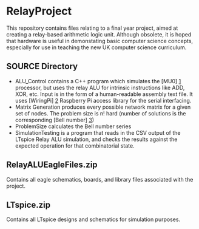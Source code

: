 RelayProject
============
This repository contains files relating to a final year project, aimed at creating a relay-based arithmetic logic unit. Although obsolete, it is hoped that hardware is useful in demonstating basic computer science concepts, especially for use in teaching the new UK computer science curriculum. 

SOURCE Directory
----------------
* ALU_Control contains a C++ program which simulates the [MU0] [1] processor, but uses the relay ALU for intrinsic instructions like ADD, XOR, etc. Input is in the form of a human-readable assembly text file. It uses [WiringPi] [2] Raspberry Pi access library for the serial interfacing.
* Matrix Generation produces every possible network matrix for a given set of nodes. The problem size is n! hard (number of solutions is the corresponding [Bell number] [3])
* ProblemSize calculates the Bell number series
* SimulationTesting is a program that reads in the CSV output of the LTspice Relay ALU simulation, and checks the results against the expected operation for that combinatorial state.

RelayALUEagleFiles.zip
----------------------
Contains all eagle schematics, boards, and library files associated with the project.

LTspice.zip
-----------
Contains all LTspice designs and schematics for simulation purposes.


  [1]: http://www.cs.man.ac.uk/~pjj/cs1001/arch/node1.html        "MU0"
  [2]: http://wiringpi.com/        "WiringPi"
  [3]: http://mathworld.wolfram.com/BellNumber.html        "Bell number"
